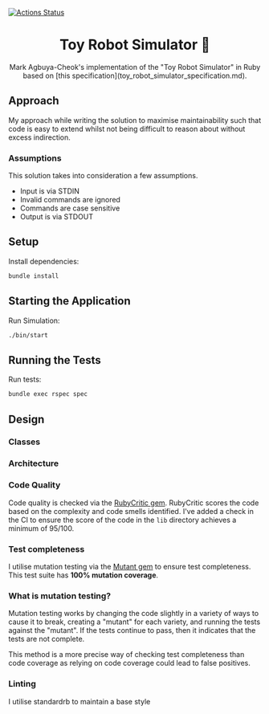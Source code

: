 [![Actions Status](https://github.com/markadrianagbuya/toy_robot_simulator/workflows/Tests%20and%20Code%20Quality%20Checks/badge.svg)](https://github.com/markadrianagbuya/toy_robot_simulator/actions)
<div align="center">
  <h1 align="center">Toy Robot Simulator 🤖</h1>

  <p align="center">
    Mark Agbuya-Cheok's implementation of the "Toy Robot Simulator" in Ruby based on [this specification](toy_robot_simulator_specification.md).
  </p>
</div>

## Approach
My approach while writing the solution to maximise maintainability such that code is easy to extend whilst not being difficult to reason about without excess indirection.

### Assumptions
This solution takes into consideration a few assumptions.

* Input is via STDIN
* Invalid commands are ignored
* Commands are case sensitive
* Output is via STDOUT

## Setup

Install dependencies:
```sh
bundle install
```

## Starting the Application

Run Simulation:
```sh
./bin/start
```

## Running the Tests

Run tests:
```sh
bundle exec rspec spec
```

## Design

### Classes
### Architecture

### Code Quality
Code quality is checked via the [RubyCritic gem](https://github.com/whitesmith/rubycritic). RubyCritic scores the code based on the complexity and code smells identified. I've added a check in the CI to ensure the score of the code in the `lib` directory achieves a minimum of 95/100.

### Test completeness
I utilise mutation testing via the [Mutant gem](https://github.com/mbj/mutant) to ensure test completeness. This test suite has **100% mutation coverage**.

### What is mutation testing?
Mutation testing works by changing the code slightly in a variety of ways to cause it to break, creating a "mutant" for each variety, and running the tests against the "mutant". If the tests continue to pass, then it indicates that the tests are not complete.

This method is a more precise way of checking test completeness than code coverage as relying on code coverage could lead to false positives.

### Linting
I utilise standardrb to maintain a base style
